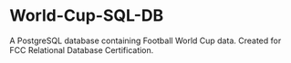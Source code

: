 # World-Cup-SQL-DB
A PostgreSQL database containing Football World Cup data. Created for FCC Relational Database Certification.
